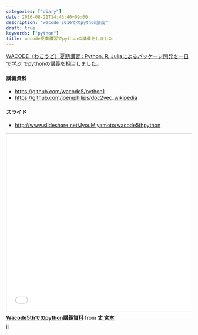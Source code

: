 ```yaml
---
categories: ["diary"]
date: 2016-08-21T14:46:40+09:00
description: "wacode 2016でのpython講義"
draft: true
keywords: ["python"]
title: wacode夏季講習でpythonの講義をしました
---
```


[WACODE（わこうど）夏期講習 : Python, R, Juliaによるパッケージ開発を一日で学ぶ](https://atnd.org/events/79769)
でpythonの講義を担当しました。

#### 講義資料

* https://github.com/wacode5/python1
* https://github.com/joemphilips/doc2vec_wikipedia

#### スライド

* http://www.slideshare.net/JyouMiyamoto/wacode5thpython

<iframe src="//www.slideshare.net/slideshow/embed_code/key/6wEWnhIGDnGBm6" width="595" height="485" frameborder="0" marginwidth="0" marginheight="0" scrolling="no" style="border:1px solid #CCC; border-width:1px; margin-bottom:5px; max-width: 100%;" allowfullscreen> </iframe> <div style="margin-bottom:5px"> <strong> <a href="//www.slideshare.net/JyouMiyamoto/wacode5thpython" title="Wacode5thでのpython講義資料" target="_blank">Wacode5thでのpython講義資料</a> </strong> from <strong><a href="//www.slideshare.net/JyouMiyamoto" target="_blank">丈 宮本</a></strong> </div>jj
